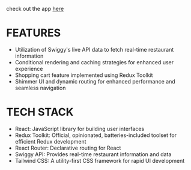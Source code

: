 check out the app <a href='https://foodapp-clone-puja.vercel.app/'>here</a>

# FEATURES

- Utilization of Swiggy's live API data to fetch real-time restaurant information
- Conditional rendering and caching strategies for enhanced user experience
- Shopping cart feature implemented using Redux Toolkit
- Shimmer UI and dynamic routing for enhanced performance and seamless navigation

# TECH STACK

- React: JavaScript library for building user interfaces
- Redux Toolkit: Official, opinionated, batteries-included toolset for efficient Redux development
- React Router: Declarative routing for React
- Swiggy API: Provides real-time restaurant information and data
- Tailwind CSS: A utility-first CSS framework for rapid UI development
